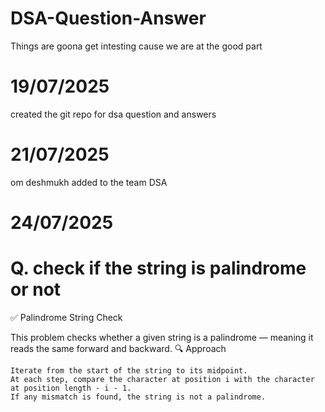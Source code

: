 # DSA-Question-Answer
Things are goona get intesting cause we are at the good part 


# 19/07/2025

created the git repo for dsa question and answers

# 21/07/2025

om deshmukh added to the team DSA

# 24/07/2025

# Q. check if the string is palindrome or not 

✅ Palindrome String Check

This problem checks whether a given string is a palindrome — meaning it reads the same forward and backward.
🔍 Approach

    Iterate from the start of the string to its midpoint.
    At each step, compare the character at position i with the character at position length - i - 1.
    If any mismatch is found, the string is not a palindrome.

